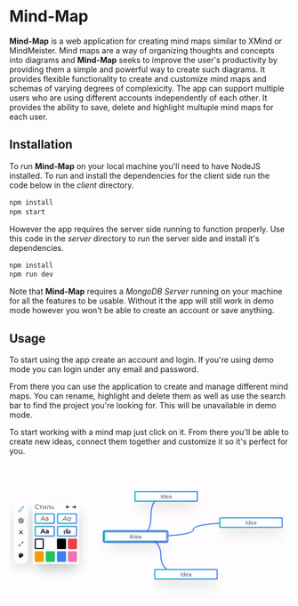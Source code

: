 # Mind-Map

**Mind-Map** is a web application for creating mind maps similar to XMind or MindMeister. Mind maps are a way of organizing thoughts and concepts into diagrams and **Mind-Map** seeks to improve the user's productivity by providing them a simple and powerful way to create such diagrams. It provides flexible functionality to create and customize mind maps and schemas of varying degrees of complexicity. The app can support multiple users who are using different accounts independently of each other. It provides the ability to save, delete and highlight multuple mind maps for each user.

## Installation

To run **Mind-Map** on your local machine you'll need to have NodeJS installed. To run and install the dependencies for the client side run the code below in the *client* directory.

```bash
npm install
npm start
```

However the app requires the server side running to function properly. Use this code in the *server* directory to run the server side and install it's dependencies.

```bash
npm install
npm run dev
```

Note that **Mind-Map** requires a *MongoDB Server* running on your machine for all the features to be usable. Without it the app will still work in demo mode however you won't be able to create an account or save anything.

## Usage

To start using the app create an account and login. If you're using demo mode you can login under any email and password.

From there you can use the application to create and manage different mind maps. You can rename, highlight and delete them as well as use the search bar to find the project you're looking for. This will be unavailable in demo mode.

To start working with a mind map just click on it. From there you'll be able to create new ideas, connect them together and customize it so it's perfect for you.

![Customization](/assets/customization.gif "Customization functionality")

